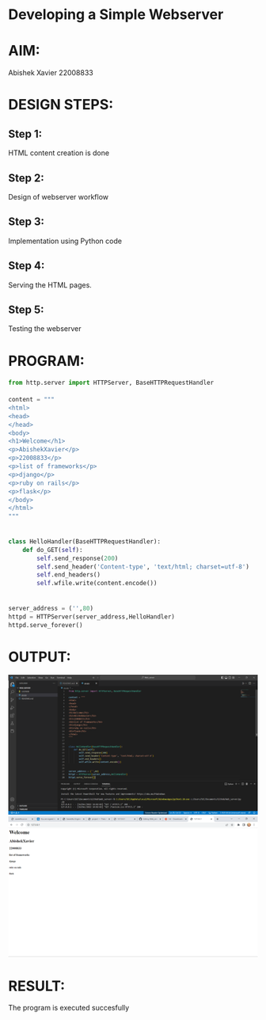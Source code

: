 # Developing a Simple Webserver

# AIM:
Abishek Xavier 22008833

# DESIGN STEPS:

## Step 1:

HTML content creation is done

## Step 2:

Design of webserver workflow

## Step 3:

Implementation using Python code

## Step 4:

Serving the HTML pages.

## Step 5:

Testing the webserver

# PROGRAM:
```python
from http.server import HTTPServer, BaseHTTPRequestHandler

content = """
<html>
<head>
</head>
<body>
<h1>Welcome</h1>
<p>AbishekXavier</p>
<p>22008833</p>
<p>list of frameworks</p>
<p>django</p>
<p>ruby on rails</p>
<p>flask</p>
</body>
</html>
"""


class HelloHandler(BaseHTTPRequestHandler):
    def do_GET(self):
        self.send_response(200)
        self.send_header('Content-type', 'text/html; charset=utf-8')
        self.end_headers()
        self.wfile.write(content.encode())


server_address = ('',80)
httpd = HTTPServer(server_address,HelloHandler)
httpd.serve_forever()
```

# OUTPUT:
![output](output1.png)
![output](output.png)

# RESULT:

The program is executed succesfully
